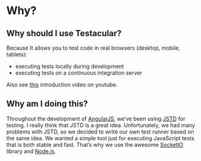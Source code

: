 # Why?

## Why should I use Testacular?

Because It allows you to test code in real browsers (desktop, mobile, tablets):
*   executing tests locally during development
*   executing tests on a continuous integration server

Also see [this] introduction video on youtube.

## Why am I doing this?

Throughout the development of [AngularJS], we’ve been using [JSTD]
for testing. I really think that JSTD is a great idea. Unfortunately, we
had many problems with JSTD, so we decided to write our own test runner
based on the same idea. We wanted a simple tool just for executing
JavaScript tests that is both stable and fast. That’s why we use the
awesome [SocketIO] library and [Node.js].

[AngularJS]: http://angularjs.org/
[JSTD]: http://code.google.com/p/js-test-driver/
[SocketIO]: http://socket.io/
[Node.js]: http://nodejs.org/
[this]: http://www.youtube.com/watch?v=5mHjJ4xf_K0
